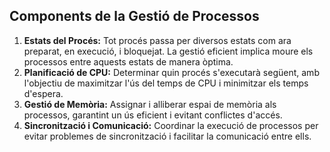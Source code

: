 ## Components de la Gestió de Processos
1. **Estats del Procés:** Tot procés passa per diversos estats com ara preparat, en execució, i bloquejat. La gestió eficient implica moure els processos entre aquests estats de manera òptima.
2. **Planificació de CPU:** Determinar quin procés s'executarà següent, amb l'objectiu de maximitzar l'ús del temps de CPU i minimitzar els temps d'espera.
3. **Gestió de Memòria:** Assignar i alliberar espai de memòria als processos, garantint un ús eficient i evitant conflictes d'accés.
4. **Sincronització i Comunicació:** Coordinar la execució de processos per evitar problemes de sincronització i facilitar la comunicació entre ells.